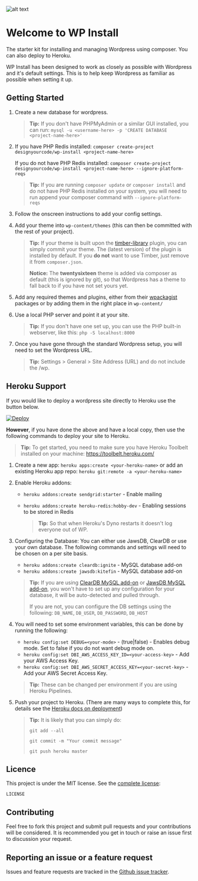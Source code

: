 
![alt text](http://cdn.designyourcode.io/wp-install-logo.jpg "WP Install")

# Welcome to WP Install
The starter kit for installing and managing Wordpress using composer. You can also deploy to Heroku.

WP Install has been designed to work as closely as possible with Wordpress and it's default settings. This is to help keep Wordpress as familiar as possible when setting it up.

## Getting Started

1. Create a new database for wordpress.

    > **Tip:** If you don't have PHPMyAdmin or a similar GUI installed, you can run:
    >  `mysql -u <username-here> -p 'CREATE DATABASE <project-name-here>'`

2. If you have PHP Redis installed: 
   `composer create-project designyourcode/wp-install <project-name-here>`

   If you do not have PHP Redis installed: 
   `composer create-project designyourcode/wp-install <project-name-here> --ignore-platform-reqs`

    >  **Tip:** If you are running `composer update` or `composer install` and do not have PHP Redis installed on your system, you will need to run append your composer command with `--ignore-platform-reqs`

3. Follow the onscreen instructions to add your config settings.
4. Add your theme into `wp-content/themes` (this can then be committed with the rest of your project).

    >  **Tip:** If your theme is built upon the [timber-library](https://en-gb.wordpress.org/plugins/timber-library/) plugin, you can simply commit your theme. The (latest version) of the plugin is installed by default. If you **do not** want to use Timber, just remove it from `composer.json`.
    >
    >  **Notice:** The __twentysixteen__ theme is added via composer as default (this is ignored by git), so that Wordpress has a theme to fall back to if you have not set yours yet.

5. Add any required themes and plugins, either from their [wpackagist](http://wpackagist.org/) packages or by adding them in the right place in `wp-content/`
6. Use a local PHP server and point it at your site.

    > **Tip:** If you don't have one set up, you can use the PHP built-in webserver, like this: `php -S localhost:8000`

7. Once you have gone through the standard Wordpress setup, you will need to set the Wordpress URL.

    > **Tip:** Settings > General > Site Address (URL) and do not include the /wp.

## Heroku Support

If you would like to deploy a wordpress site directly to Heroku use the button below.

[![Deploy](https://www.herokucdn.com/deploy/button.svg)](https://heroku.com/deploy)

**However**, if you have done the above and have a local copy, then use the following commands to deploy your site to Heroku. 

> **Tip:** To get started, you need to make sure you have Heroku Toolbelt installed on your machine: https://toolbelt.heroku.com/

1. Create a new app: `heroku apps:create <your-heroku-name>` or add an existing Heroku app repo: `heroku git:remote -a <your-heroku-name>`
2. Enable Heroku addons:
    * `heroku addons:create sendgrid:starter` - Enable mailing
    * `heroku addons:create heroku-redis:hobby-dev` - Enabling sessions to be stored in Redis

        > **Tip:** So that when Heroku's Dyno restarts it doesn't log everyone out of WP.
3. Configuring the Database:
    You can either use JawsDB, ClearDB or use your own database. The following commands and settings will need to be chosen on a per site basis.
    * `heroku addons:create cleardb:ignite` - MySQL database add-on
    * `heroku addons:create jawsdb:kitefin` - MySQL database add-on

    > **Tip:** If you are using [ClearDB MySQL add-on](https://elements.heroku.com/addons/cleardb) or [JawsDB MySQL add-on](https://elements.heroku.com/addons/jawsdb), you won't have to set up any configuration for your database, it will be auto-detected and pulled through.
    >
    > If you are not, you can configure the DB settings using the following:
    > `DB_NAME`, `DB_USER`, `DB_PASSWORD`, `DB_HOST`

4. You will need to set some environment variables, this can be done by running the following:
    * `heroku config:set DEBUG=<your-mode>` - (true|false) - Enables debug mode. Set to false if you do not want debug mode on.
    * `heroku config:set DBI_AWS_ACCESS_KEY_ID=<your-access-key>` - Add your AWS Access Key.
    * `heroku config:set DBI_AWS_SECRET_ACCESS_KEY=<your-secret-key>` - Add your AWS Secret Access Key.
    
    > **Tip:** These can be changed per environment if you are using Heroku Pipelines.

5. Push your project to Heroku. (There are many ways to complete this, for details see the [Heroku docs on deployment](https://devcenter.heroku.com/categories/deployment))

    > **Tip:** It is likely that you can simply do:
    >
    > `git add --all`
    >
    > `git commit -m "Your commit message"`
    >
    > `git push heroku master`

## Licence
This project is under the MIT license. See the [complete license](LICENSE):

    LICENSE

## Contributing

Feel free to fork this project and submit pull requests and your contributions will be considered.
It is recommended you get in touch or raise an issue first to discussion your request.

## Reporting an issue or a feature request
Issues and feature requests are tracked in the [Github issue tracker](https://github.com/DesignyourCode/wp-install/issues).
